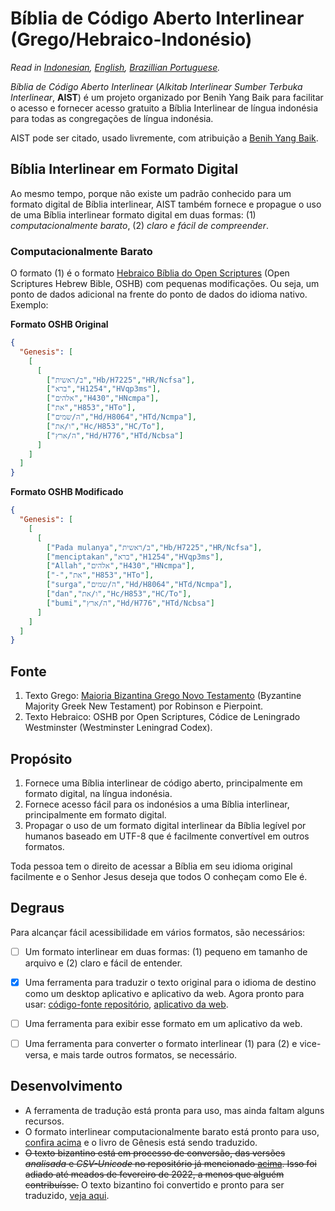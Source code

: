 # **Bíblia de Código Aberto Interlinear (Grego/Hebraico-Indonésio)**
*Read in [Indonesian](https://github.com/benihyangbaik/asti#readme), [English](https://github.com/benihyangbaik/asti/blob/main/README.en.md), [Brazillian Portuguese](https://github.com/benihyangbaik/asti/blob/main/README.ptbr.md).*

*Bíblia de Código Aberto Interlinear* (*Alkitab Interlinear Sumber Terbuka
Interlinear*, **AIST**) é um projeto organizado por Benih Yang Baik para
facilitar o acesso e fornecer acesso gratuito a Bíblia Interlinear de língua
indonésia para todas as congregações de língua indonésia.

AIST pode ser citado, usado livremente, com atribuição a [Benih Yang
Baik](https://benihyangbaik.com).


## **Bíblia Interlinear em Formato Digital**
Ao mesmo tempo, porque não existe um padrão conhecido para um formato digital de
Bíblia interlinear, AIST também fornece e propague o uso de uma Bíblia interlinear
formato digital em duas formas: (1) *computacionalmente barato*, (2) *claro e fácil de
compreender*.

### **Computacionalmente Barato**
O formato (1) é o formato [Hebraico Bíblia do Open
Scriptures](https://github.com/openscriptures/morphhb) (Open Scriptures Hebrew
Bible, OSHB) com pequenas modificações. Ou seja, um ponto de dados adicional na
frente do ponto de dados do idioma nativo. Exemplo:

**Formato OSHB Original**
```json
{
  "Genesis": [
    [
      [
        ["ב/ראשית","Hb/H7225","HR/Ncfsa"],
        ["ברא","H1254","HVqp3ms"],
        ["אלהים","H430","HNcmpa"],
        ["את","H853","HTo"],
        ["ה/שמים","Hd/H8064","HTd/Ncmpa"],
        ["ו/את","Hc/H853","HC/To"],
        ["ה/ארץ","Hd/H776","HTd/Ncbsa"]
      ]
    ]
  ]
}
```

**Formato OSHB Modificado**
```json
{
  "Genesis": [
    [
      [
        ["Pada mulanya","ב/ראשית","Hb/H7225","HR/Ncfsa"],
        ["menciptakan","ברא","H1254","HVqp3ms"],
        ["Allah","אלהים","H430","HNcmpa"],
        ["-","את","H853","HTo"],
        ["surga","ה/שמים","Hd/H8064","HTd/Ncmpa"],
        ["dan","ו/את","Hc/H853","HC/To"],
        ["bumi","ה/ארץ","Hd/H776","HTd/Ncbsa"]
      ]
    ]
  ]
}
```


## **Fonte**
1. Texto Grego: [Maioria Bizantina Grego Novo
   Testamento](https://github.com/byztxt/byzantine-majority-text) (Byzantine
   Majority Greek New Testament) por Robinson e Pierpoint.
2. Texto Hebraico: OSHB por Open Scriptures, Códice de Leningrado Westminster
   (Westminster Leningrad Codex).


## **Propósito**
1. Fornece uma Bíblia interlinear de código aberto, principalmente em formato digital, na
   língua indonésia.
2. Fornece acesso fácil para os indonésios a uma Bíblia interlinear, principalmente em
   formato digital.
3. Propagar o uso de um formato digital interlinear da Bíblia legível por humanos baseado em
   UTF-8 que é facilmente convertível em outros formatos.

Toda pessoa tem o direito de acessar a Bíblia em seu idioma original facilmente
e o Senhor Jesus deseja que todos O conheçam como Ele é.


## **Degraus**
Para alcançar fácil acessibilidade em vários formatos, são necessários:
- [ ] Um formato interlinear em duas formas: (1) pequeno em tamanho de arquivo e (2) claro
  e fácil de entender.
- [x] Uma ferramenta para traduzir o texto original para o idioma de destino como um desktop
  aplicativo e aplicativo da web. Agora pronto para usar: [código-fonte
  repositório](https://github.com/benihyangbaik/interlinear-bible-simple-editor),
  [aplicativo da web](https://ibse.benihyangbaik.com).
- [ ] Uma ferramenta para exibir esse formato em um aplicativo da web.
- [ ] Uma ferramenta para converter o formato interlinear (1) para (2) e vice-versa, e mais tarde
  outros formatos, se necessário.


## **Desenvolvimento**
- A ferramenta de tradução está pronta para uso, mas ainda faltam alguns
  recursos.
- O formato interlinear computacionalmente barato está pronto para uso, [confira
  acima](https://github.com/benihyangbaik/asti/blob/main/README.ptbr.md#computacionalmente-barato) e o
  livro de Gênesis está sendo traduzido.
- ~~O texto bizantino está em processo de conversão, das versões *analisada* e
  *CSV-Unicode* no repositório já mencionado
  [acima](https://github.com/benihyangbaik/asti/blob/main/README.ptbr.md#fonte).
  Isso foi adiado até meados de fevereiro de 2022, a menos que alguém
  contribuísse.~~ O texto bizantino foi convertido e pronto para ser traduzido,
  [veja
  aqui](https://github.com/benihyangbaik/interlinear-bible-simple-editor/blob/main/data/byzmt.json).
